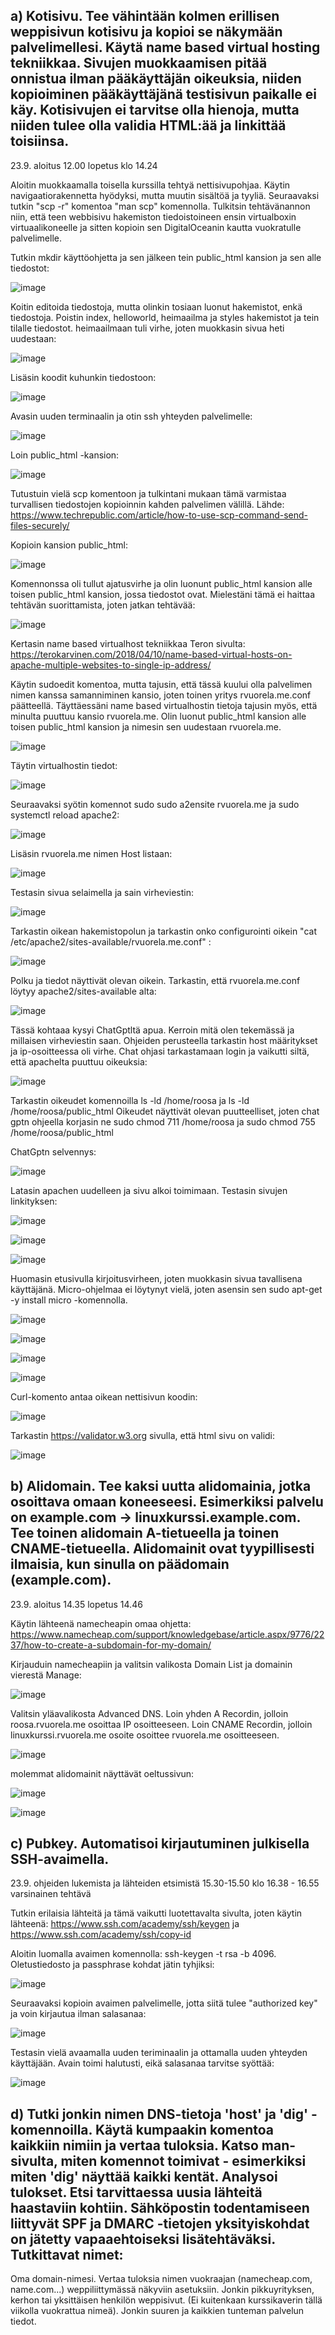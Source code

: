 ## a) Kotisivu. Tee vähintään kolmen erillisen weppisivun kotisivu ja kopioi se näkymään palvelimellesi. Käytä name based virtual hosting tekniikkaa. Sivujen muokkaamisen pitää onnistua ilman pääkäyttäjän oikeuksia, niiden kopioiminen pääkäyttäjänä testisivun paikalle ei käy. Kotisivujen ei tarvitse olla hienoja, mutta niiden tulee olla validia HTML:ää ja linkittää toisiinsa.

23.9. aloitus 12.00 lopetus klo 14.24

Aloitin muokkaamalla toisella kurssilla tehtyä nettisivupohjaa. Käytin navigaatiorakennetta hyödyksi, mutta muutin sisältöä ja tyyliä. 
Seuraavaksi tutkin "scp -r" komentoa "man scp" komennolla. Tulkitsin tehtävänannon niin, että teen webbisivu hakemiston tiedoistoineen ensin virtualboxin virtuaalikoneelle ja sitten kopioin sen DigitalOceanin kautta vuokratulle palvelimelle. 

Tutkin mkdir käyttöohjetta ja sen jälkeen tein public_html kansion ja sen alle tiedostot:

![image](https://github.com/user-attachments/assets/fb0da562-8058-4295-a2a1-bfcd35ee2f22)

Koitin editoida tiedostoja, mutta olinkin tosiaan luonut hakemistot, enkä tiedostoja. Poistin index, helloworld, heimaailma ja styles hakemistot ja tein tilalle tiedostot. heimaailmaan tuli virhe, joten muokkasin sivua heti uudestaan:

![image](https://github.com/user-attachments/assets/0fcc36aa-e926-4297-8d82-18ae55998484)

Lisäsin koodit kuhunkin tiedostoon:

![image](https://github.com/user-attachments/assets/521dfde0-6f99-457d-997e-e3cb501ab11f)

Avasin uuden terminaalin ja otin ssh yhteyden palvelimelle: 

![image](https://github.com/user-attachments/assets/6e769b10-eda4-44f3-8136-55561916ca17)

Loin public_html -kansion:

![image](https://github.com/user-attachments/assets/914094c0-b4f2-4600-91ed-0cc38504b5b6)

Tutustuin vielä scp komentoon ja tulkintani mukaan tämä varmistaa turvallisen tiedostojen kopioinnin kahden palvelimen välillä. Lähde: https://www.techrepublic.com/article/how-to-use-scp-command-send-files-securely/

Kopioin kansion public_html:

![image](https://github.com/user-attachments/assets/0cbcf563-24d0-4a00-ab97-58483d9e970b)

Komennonssa oli tullut ajatusvirhe ja olin luonunt public_html kansion alle toisen public_html kansion, jossa tiedostot ovat. Mielestäni tämä ei haittaa tehtävän suorittamista, joten jatkan tehtävää:

![image](https://github.com/user-attachments/assets/2cfe4549-3877-4503-8935-10566f89829b)

Kertasin name based virtualhost tekniikkaa Teron sivulta: https://terokarvinen.com/2018/04/10/name-based-virtual-hosts-on-apache-multiple-websites-to-single-ip-address/ 

Käytin sudoedit komentoa, mutta tajusin, että tässä kuului olla palvelimen nimen kanssa samanniminen kansio, joten toinen yritys rvuorela.me.conf päätteellä. Täyttäessäni name based virtualhostin tietoja tajusin myös, että minulta puuttuu kansio rvuorela.me. Olin luonut public_html kansion alle toisen public_html kansion ja nimesin sen uudestaan rvuorela.me. 

![image](https://github.com/user-attachments/assets/27835a3e-ef74-443b-84a8-de0e7c8e6b73)

Täytin virtualhostin tiedot:

![image](https://github.com/user-attachments/assets/6538af4d-8305-4f67-b7b3-7979eff3860d)

Seuraavaksi syötin komennot sudo sudo a2ensite rvuorela.me ja sudo systemctl reload apache2:

![image](https://github.com/user-attachments/assets/d1232b05-b9f8-41ff-aabc-4c95090504d9)

Lisäsin rvuorela.me nimen Host listaan:

![image](https://github.com/user-attachments/assets/caf91eaf-fae5-4437-883b-a601c3f65804)

Testasin sivua selaimella ja sain virheviestin: 

![image](https://github.com/user-attachments/assets/791410bf-938a-42dc-a92a-70856f3f6a0f)

Tarkastin oikean hakemistopolun ja tarkastin onko configurointi oikein "cat /etc/apache2/sites-available/rvuorela.me.conf" :

![image](https://github.com/user-attachments/assets/a10882a1-7d3a-49d0-93c1-fff8776f4841)

Polku ja tiedot näyttivät olevan oikein.
Tarkastin, että rvuorela.me.conf löytyy apache2/sites-available alta:

![image](https://github.com/user-attachments/assets/7c780aea-75ea-4069-8e6e-d038423506d0)

Tässä kohtaaa kysyi ChatGptltä apua. Kerroin mitä olen tekemässä ja millaisen virheviestin saan. Ohjeiden perusteella tarkastin host määritykset ja ip-osoitteessa oli virhe. Chat ohjasi tarkastamaan login ja vaikutti siltä, että apachelta puuttuu oikeuksia: 

![image](https://github.com/user-attachments/assets/804344cb-08ee-4c47-8a04-8cbefeb4907c)

Tarkastin oikeudet komennoilla ls -ld /home/roosa ja ls -ld /home/roosa/public_html
Oikeudet näyttivät olevan puutteelliset, joten chat gptn ohjeella korjasin ne sudo chmod 711 /home/roosa ja sudo chmod 755 /home/roosa/public_html

ChatGptn selvennys:

![image](https://github.com/user-attachments/assets/07f91d28-b226-4261-90be-365459e5e98e)

Latasin apachen uudelleen ja sivu alkoi toimimaan. Testasin sivujen linkityksen:

![image](https://github.com/user-attachments/assets/d447b27a-3498-471f-99ab-50ad315a6a64)

![image](https://github.com/user-attachments/assets/3533f56f-4a61-4c9d-8b69-2491cbb90dc5)

![image](https://github.com/user-attachments/assets/b57d2e49-d1ff-4272-9234-d8073878352e)

Huomasin etusivulla kirjoitusvirheen, joten muokkasin sivua tavallisena käyttäjänä. Micro-ohjelmaa ei löytynyt vielä, joten asensin sen sudo apt-get -y install micro -komennolla. 

![image](https://github.com/user-attachments/assets/2b09492c-895e-42d1-aa6e-8beeb83e32e5)

![image](https://github.com/user-attachments/assets/ebd3599f-57a3-4a2e-a3ec-70b923218db1)

![image](https://github.com/user-attachments/assets/4183cc1b-c170-4408-98a9-51479af1eec0)

![image](https://github.com/user-attachments/assets/d38d0496-4f62-468d-bf07-38d958b06508)

Curl-komento antaa oikean nettisivun koodin:

![image](https://github.com/user-attachments/assets/b4499ecc-0c67-4ddb-87a1-86e21851b55e)

Tarkastin https://validator.w3.org sivulla, että html sivu on validi:

![image](https://github.com/user-attachments/assets/db41fd21-fded-441f-8fe2-e07afe40c82a)



## b) Alidomain. Tee kaksi uutta alidomainia, jotka osoittava omaan koneeseesi. Esimerkiksi palvelu on example.com -> linuxkurssi.example.com. Tee toinen alidomain A-tietueella ja toinen CNAME-tietueella. Alidomainit ovat tyypillisesti ilmaisia, kun sinulla on päädomain (example.com).

23.9. aloitus 14.35 lopetus 14.46

Käytin lähteenä namecheapin omaa ohjetta: https://www.namecheap.com/support/knowledgebase/article.aspx/9776/2237/how-to-create-a-subdomain-for-my-domain/ 

Kirjauduin namecheapiin ja valitsin valikosta Domain List ja domainin vierestä Manage:

![image](https://github.com/user-attachments/assets/dd14a927-24c2-43cf-8f2f-136eb8501d1c)

Valitsin yläavalikosta Advanced DNS.
Loin yhden A Recordin, jolloin roosa.rvuorela.me osoittaa IP osoitteeseen.
Loin CNAME Recordin, jolloin linuxkurssi.rvuorela.me osoite osoittee rvuorela.me osoitteeseen.

![image](https://github.com/user-attachments/assets/599f8763-194c-445b-8588-e0443463e82a)

molemmat alidomainit näyttävät oeltussivun:

![image](https://github.com/user-attachments/assets/67f21cd7-0eee-4d27-87d4-d3a2c2b65bc0)

![image](https://github.com/user-attachments/assets/816d92e7-ee3c-40b1-9acc-829020471186)





## c) Pubkey. Automatisoi kirjautuminen julkisella SSH-avaimella.

23.9. ohjeiden lukemista ja lähteiden etsimistä 15.30-15.50 
klo 16.38 - 16.55 varsinainen tehtävä

Tutkin erilaisia lähteitä ja tämä vaikutti luotettavalta sivulta, joten käytin lähteenä: https://www.ssh.com/academy/ssh/keygen ja https://www.ssh.com/academy/ssh/copy-id

Aloitin luomalla avaimen komennolla: ssh-keygen -t rsa -b 4096. Oletustiedosto ja passphrase kohdat jätin tyhjiksi: 

![image](https://github.com/user-attachments/assets/31763c79-2e8c-4ad2-a8ca-27a7be626157)

Seuraavaksi kopioin avaimen palvelimelle, jotta siitä tulee "authorized key" ja voin kirjautua ilman salasanaa:

![image](https://github.com/user-attachments/assets/3409e99c-2d35-4515-9ff8-c49f0a2a12bb)

Testasin vielä avaamalla uuden teriminaalin ja ottamalla uuden yhteyden käyttäjään. Avain toimi halutusti, eikä salasanaa tarvitse syöttää:

![image](https://github.com/user-attachments/assets/9c1b1f7b-d538-4c67-8883-1df2ed14f621)


## d) Tutki jonkin nimen DNS-tietoja 'host' ja 'dig' -komennoilla. Käytä kumpaakin komentoa kaikkiin nimiin ja vertaa tuloksia. Katso man-sivulta, miten komennot toimivat - esimerkiksi miten 'dig' näyttää kaikki kentät. Analysoi tulokset. Etsi tarvittaessa uusia lähteitä haastaviin kohtiin. Sähköpostin todentamiseen liittyvät SPF ja DMARC -tietojen yksityiskohdat on jätetty vapaaehtoiseksi lisätehtäväksi. Tutkittavat nimet:
  Oma domain-nimesi. Vertaa tuloksia nimen vuokraajan (namecheap.com, name.com...) weppiliittymässä näkyviin asetuksiin.
  Jonkin pikkuyrityksen, kerhon tai yksittäisen henkilön weppisivut. (Ei kuitenkaan kurssikaverin tällä viikolla vuokrattua nimeä).
  Jonkin suuren ja kaikkien tunteman palvelun tiedot.

